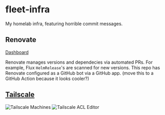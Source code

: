 # fleet-infra

My homelab infra, featuring horrible commit messages.

## Renovate

[Dashboard](https://developer.mend.io/github/emerconnelly/fleet-infra)

Renovate manages versions and dependecies via automated PRs. For example, Flux `HelmRelease`'s are scanned for new versions. This repo has Renovate configured as a GitHub bot via a GitHub app. (move this to a GitHub Action because it looks cooler?)

## [Tailscale](k8s/flux/infra/network/tailscale-operator.yaml)

![Tailscale Machines](https://img.shields.io/badge/Machines-242424?logo=tailscale)
![Tailscale ACL Editor](https://img.shields.io/badge/ACL%20Editor-242424?logo=tailscale&link=https%3A%2F%2Flogin.tailscale.com%2Fadmin%2Facls%2Ffile)

